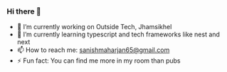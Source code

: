 ### Hi there 👋
- 🔭 I’m currently working on Outside Tech, Jhamsikhel
- 🌱 I’m currently learning typescript and tech frameworks like nest and next
- 📫 How to reach me: sanishmaharjan65@gmail.com
- ⚡ Fun fact: You can find me more in my room than pubs

